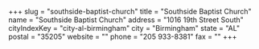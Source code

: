 +++
slug = "southside-baptist-church"
title = "Southside Baptist Church"
name = "Southside Baptist Church"
address = "1016 19th Street South"
cityIndexKey = "city-al-birmingham"
city = "Birmingham"
state = "AL"
postal = "35205"
website = ""
phone = "205 933-8381"
fax = ""
+++
